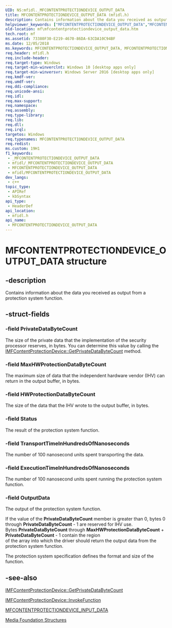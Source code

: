 ```yaml
---
UID: NS:mfidl._MFCONTENTPROTECTIONDEVICE_OUTPUT_DATA
title: MFCONTENTPROTECTIONDEVICE_OUTPUT_DATA (mfidl.h)
description: Contains information about the data you received as output from a protection system function.
helpviewer_keywords: ["MFCONTENTPROTECTIONDEVICE_OUTPUT_DATA","MFCONTENTPROTECTIONDEVICE_OUTPUT_DATA structure [Media Foundation]","mf.mfcontentprotectiondevice_output_data","mfidl/MFCONTENTPROTECTIONDEVICE_OUTPUT_DATA"]
old-location: mf\mfcontentprotectiondevice_output_data.htm
tech.root: mf
ms.assetid: 73380F30-E219-4670-86DA-63CDA10C94BF
ms.date: 12/05/2018
ms.keywords: MFCONTENTPROTECTIONDEVICE_OUTPUT_DATA, MFCONTENTPROTECTIONDEVICE_OUTPUT_DATA structure [Media Foundation], mf.mfcontentprotectiondevice_output_data, mfidl/MFCONTENTPROTECTIONDEVICE_OUTPUT_DATA
req.header: mfidl.h
req.include-header: 
req.target-type: Windows
req.target-min-winverclnt: Windows 10 [desktop apps only]
req.target-min-winversvr: Windows Server 2016 [desktop apps only]
req.kmdf-ver: 
req.umdf-ver: 
req.ddi-compliance: 
req.unicode-ansi: 
req.idl: 
req.max-support: 
req.namespace: 
req.assembly: 
req.type-library: 
req.lib: 
req.dll: 
req.irql: 
targetos: Windows
req.typenames: MFCONTENTPROTECTIONDEVICE_OUTPUT_DATA
req.redist: 
ms.custom: 19H1
f1_keywords:
 - _MFCONTENTPROTECTIONDEVICE_OUTPUT_DATA
 - mfidl/_MFCONTENTPROTECTIONDEVICE_OUTPUT_DATA
 - MFCONTENTPROTECTIONDEVICE_OUTPUT_DATA
 - mfidl/MFCONTENTPROTECTIONDEVICE_OUTPUT_DATA
dev_langs:
 - c++
topic_type:
 - APIRef
 - kbSyntax
api_type:
 - HeaderDef
api_location:
 - mfidl.h
api_name:
 - MFCONTENTPROTECTIONDEVICE_OUTPUT_DATA
---
```


# MFCONTENTPROTECTIONDEVICE_OUTPUT_DATA structure


## -description

Contains information about the data you received as output from a protection system function.

## -struct-fields

### -field PrivateDataByteCount

The size of the private data that the implementation of the security processor reserves, in bytes. You can determine this value  by calling the <a href="https://docs.microsoft.com/windows/desktop/api/mfidl/nf-mfidl-imfcontentprotectiondevice-getprivatedatabytecount">IMFContentProtectionDevice::GetPrivateDataByteCount</a> method.

### -field MaxHWProtectionDataByteCount

The maximum size of data that the independent hardware vendor (IHV) can return in the output buffer, in bytes.

### -field HWProtectionDataByteCount

The size of the data that the  IHV wrote to the output buffer, in bytes.

### -field Status

The result of the protection system function.

### -field TransportTimeInHundredsOfNanoseconds

The number of 100 nanosecond units spent transporting the data.

### -field ExecutionTimeInHundredsOfNanoseconds

The number of 100 nanosecond units spent running the protection system function.

### -field OutputData

The output of the protection system function.

If the value of the <b>PrivateDataByteCount</b> member is greater than 0, bytes 0 through <b>PrivateDataByteCount</b> - 1 are reserved for IHV use.  
    Bytes <b>PrivateDataByteCount</b> through <b>MaxHWProtectionDataByteCount</b> + <b>PrivateDataByteCount</b> - 1 contain the region   
    of the array into which the driver should return the output data from the protection system function.

The protection system specification defines the format and size of the   
    function.

## -see-also

<a href="https://docs.microsoft.com/windows/desktop/api/mfidl/nf-mfidl-imfcontentprotectiondevice-getprivatedatabytecount">IMFContentProtectionDevice::GetPrivateDataByteCount</a>



<a href="https://docs.microsoft.com/windows/desktop/api/mfidl/nf-mfidl-imfcontentprotectiondevice-invokefunction">IMFContentProtectionDevice::InvokeFunction</a>



<a href="https://docs.microsoft.com/windows/desktop/api/mfidl/ns-mfidl-mfcontentprotectiondevice_input_data">MFCONTENTPROTECTIONDEVICE_INPUT_DATA</a>



<a href="https://docs.microsoft.com/windows/desktop/medfound/media-foundation-structures">Media Foundation Structures</a>


